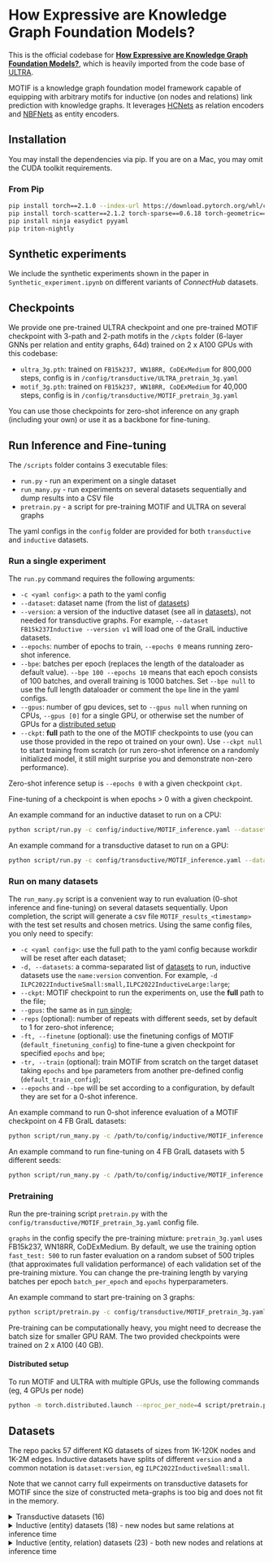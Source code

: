 # How Expressive are Knowledge Graph Foundation Models? #

This is the official codebase for [**How Expressive are Knowledge Graph Foundation Models?**](https://www.arxiv.org/abs/2502.13339), which is heavily imported from the code base of [ULTRA](https://github.com/DeepGraphLearning/ULTRA).

MOTIF is a knowledge graph foundation model framework capable of equipping with arbitrary motifs for inductive (on nodes and relations) link prediction with knowledge graphs. It leverages [HCNets](https://anonymous.4open.science/r/HCNet) as relation encoders and [NBFNets](https://github.com/KiddoZhu/NBFNet-PyG) as entity encoders.


## Installation ##

You may install the dependencies via pip. 
If you are on a Mac, you may omit the CUDA toolkit requirements.

### From Pip ###

```bash
pip install torch==2.1.0 --index-url https://download.pytorch.org/whl/cu118
pip install torch-scatter==2.1.2 torch-sparse==0.6.18 torch-geometric==2.4.0 -f https://data.pyg.org/whl/torch-2.1.0+cu118.html
pip install ninja easydict pyyaml
pip triton-nightly
```

## Synthetic experiments ##

We include the synthetic experiments shown in the paper in `Synthetic_experiment.ipynb` on different variants of *ConnectHub* datasets.

## Checkpoints ##

We provide one pre-trained ULTRA checkpoint and one pre-trained MOTIF checkpoint with 3-path and 2-path motifs in the `/ckpts` folder (6-layer GNNs per relation and entity graphs, 64d) trained on 2 x A100 GPUs with this codebase:
* `ultra_3g.pth`: trained on `FB15k237, WN18RR, CoDExMedium` for 800,000 steps, config is in `/config/transductive/ULTRA_pretrain_3g.yaml`
* `motif_3g.pth`: trained on `FB15k237, WN18RR, CoDExMedium` for 40,000 steps, config is in `/config/transductive/MOTIF_pretrain_3g.yaml`

You can use those checkpoints for zero-shot inference on any graph (including your own) or use it as a backbone for fine-tuning. 


## Run Inference and Fine-tuning

The `/scripts` folder contains 3 executable files:
* `run.py` - run an experiment on a single dataset
* `run_many.py` - run experiments on several datasets sequentially and dump results into a CSV file
* `pretrain.py` - a script for pre-training MOTIF and ULTRA on several graphs

The yaml configs in the `config` folder are provided for both `transductive` and `inductive` datasets.

### Run a single experiment

The `run.py` command requires the following arguments:
* `-c <yaml config>`: a path to the yaml config
* `--dataset`: dataset name (from the list of [datasets](#datasets))
* `--version`: a version of the inductive dataset (see all in [datasets](#datasets)), not needed for transductive graphs. For example, `--dataset FB15k237Inductive --version v1` will load one of the GraIL inductive datasets.
* `--epochs`: number of epochs to train, `--epochs 0` means running zero-shot inference.
* `--bpe`: batches per epoch (replaces the length of the dataloader as default value). `--bpe 100 --epochs 10` means that each epoch consists of 100 batches, and overall training is 1000 batches. Set `--bpe null` to use the full length dataloader or comment the `bpe` line in the yaml configs.
* `--gpus`: number of gpu devices, set to `--gpus null` when running on CPUs, `--gpus [0]` for a single GPU, or otherwise set the number of GPUs for a [distributed setup](#distributed-setup)
* `--ckpt`: **full** path to the one of the MOTIF checkpoints to use (you can use those provided in the repo ot trained on your own). Use `--ckpt null` to start training from scratch (or run zero-shot inference on a randomly initialized model, it still might surprise you and demonstrate non-zero performance).

Zero-shot inference setup is `--epochs 0` with a given checkpoint `ckpt`.

Fine-tuning of a checkpoint is when epochs > 0 with a given checkpoint.


An example command for an inductive dataset to run on a CPU: 

```bash
python script/run.py -c config/inductive/MOTIF_inference.yaml --dataset FB15k237Inductive --version v1 --epochs 0 --bpe null --gpus null --ckpt /path/to/MOTIF/ckpts/motif_3g.pth 
```

An example command for a transductive dataset to run on a GPU:
```bash
python script/run.py -c config/transductive/MOTIF_inference.yaml --dataset CoDExSmall --epochs 0 --bpe null --gpus [0] --ckpt /path/to/MOTIF/ckpts/motif_3g.pth 
```

### Run on many datasets

The `run_many.py` script is a convenient way to run evaluation (0-shot inference and fine-tuning) on several datasets sequentially. Upon completion, the script will generate a csv file `MOTIF_results_<timestamp>` with the test set results and chosen metrics. 
Using the same config files, you only need to specify:

* `-c <yaml config>`: use the full path to the yaml config because workdir will be reset after each dataset; 
* `-d, --datasets`: a comma-separated list of [datasets](#datasets) to run, inductive datasets use the `name:version` convention. For example, `-d ILPC2022InductiveSmall:small,ILPC2022InductiveLarge:large`;
* `--ckpt`: MOTIF checkpoint to run the experiments on, use the **full** path to the file;
* `--gpus`: the same as in [run single](#run-a-single-experiment);
* `-reps` (optional): number of repeats with different seeds, set by default to 1 for zero-shot inference;
* `-ft, --finetune` (optional): use the finetuning configs of MOTIF (`default_finetuning_config`) to fine-tune a given checkpoint for specified `epochs` and `bpe`;
* `-tr, --train` (optional): train MOTIF from scratch on the target dataset taking `epochs` and `bpe` parameters from another pre-defined config (`default_train_config`);
* `--epochs` and `--bpe` will be set according to a configuration, by default they are set for a 0-shot inference.

An example command to run 0-shot inference evaluation of a MOTIF checkpoint on 4 FB GraIL datasets:

```bash
python script/run_many.py -c /path/to/config/inductive/MOTIF_inference.yaml --gpus [0] --ckpt /path/to/MOTIF/ckpts/motif_3g.pth -d FB15k237Inductive:v1,FB15k237Inductive:v2,FB15k237Inductive:v3,FB15k237Inductive:v4
```

An example command to run fine-tuning on 4 FB GraIL datasets with 5 different seeds:

```bash
python script/run_many.py -c /path/to/config/inductive/MOTIF_inference.yaml --gpus [0] --ckpt /path/to/MOTIF/ckpts/motif_3g.pth --finetune --reps 5 -d FB15k237Inductive:v1,FB15k237Inductive:v2,FB15k237Inductive:v3,FB15k237Inductive:v4
```

### Pretraining

Run the pre-training script `pretrain.py` with the `config/transductive/MOTIF_pretrain_3g.yaml` config file. 

`graphs` in the config specify the pre-training mixture: `pretrain_3g.yaml` uses FB15k237, WN18RR, CoDExMedium. By default, we use the training option `fast_test: 500` to run faster evaluation on a random subset of 500 triples (that approximates full validation performance) of each validation set of the pre-training mixture.
You can change the pre-training length by varying batches per epoch `batch_per_epoch` and `epochs` hyperparameters.


An example command to start pre-training on 3 graphs:

```bash
python script/pretrain.py -c config/transductive/MOTIF_pretrain_3g.yaml --gpus [0] 
```

Pre-training can be computationally heavy, you might need to decrease the batch size for smaller GPU RAM. The two provided checkpoints were trained on 2 x A100 (40 GB).

#### Distributed setup
To run MOTIF and ULTRA with multiple GPUs, use the following commands (eg, 4 GPUs per node)

```bash
python -m torch.distributed.launch --nproc_per_node=4 script/pretrain.py -c /config/transductive/MOTIF_pretrain_3g.yaml --gpus [0,1,2,3]
```

## Datasets

The repo packs 57 different KG datasets of sizes from 1K-120K nodes and 1K-2M edges. Inductive datasets have splits of different `version` and a common notation is `dataset:version`, eg `ILPC2022InductiveSmall:small`.

Note that we cannot carry full expeirments on transductive datasets for MOTIF since the size of constructed meta-graphs is too big and does not fit in the memory.

<details>
<summary>Transductive datasets (16)</summary>

* `FB15k237`, `WN18RR`, `NELL995`, `YAGO310`, `CoDExSmall`, `CoDExMedium`, `CoDExLarge`, `Hetionet`, `ConceptNet100k`, `DBpedia100k`, `AristoV4` - full head/tail evaluation
* `WDsinger`, `NELL23k`, `FB15k237_10`, `FB15k237_20`, `FB15k237_50`- only tail evaluation

</details>

<details>
<summary>Inductive (entity) datasets (18) - new nodes but same relations at inference time</summary>

* 12 GraIL datasets (FB / WN / NELL) x (V1 / V2 / V3 / V4)
* 2 ILPC 2022 datasets
* 4 datasets from [INDIGO](https://github.com/shuwen-liu-ox/INDIGO)

| Dataset   | Versions |
| :-------: | :-------:|
| `FB15k237Inductive`| `v1, v2, v3, v4` |
| `WN18RRInductive`| `v1, v2, v3, v4` |
| `NELLInductive`| `v1, v2, v3, v4` |
| `ILPC2022`| `small, large` |
| `HM`| `1k, 3k, 5k, indigo` |

</details>

<details>
<summary>Inductive (entity, relation) datasets (23) - both new nodes and relations at inference time</summary>

* 13 Ingram datasets (FB / WK / NL) x (25 / 50 / 75 / 100)
* 10 [MTDEA](https://arxiv.org/abs/2307.06046) datasets

| Dataset   | Versions |
| :-------: | :-------:|
| `FBIngram`| `25, 50, 75, 100` |
| `WKIngram`| `25, 50, 75, 100` |
| `NLIngram`| `0, 25, 50, 75, 100` |
| `WikiTopicsMT1`| `tax, health` |
| `WikiTopicsMT2`| `org, sci` |
| `WikiTopicsMT3`| `art, infra` |
| `WikiTopicsMT4`| `sci, health` |
| `Metafam`| single version |
| `FBNELL`| single version |

</details>
